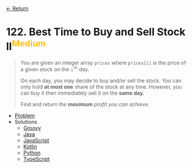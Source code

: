 [&larr; Return](https://hanggrian.github.io/grind-leetcode/)

# 122. Best Time to Buy and Sell Stock II<sup style="color: rgb(255, 192, 30);">Medium</sup>

> You are given an integer array `prices` where `prices[i]` is the price of a
  given stock on the `i`<sup>`th`</sup> day.
>
> On each day, you may decide to buy and/or sell the stock. You can only hold
  **at most one** share of the stock at any time. However, you can buy it then
  immediately sell it on the **same day.**
>
> Find and return _the **maximum** profit you can achieve._

- [Problem](https://leetcode.com/problems/best-time-to-buy-and-sell-stock-ii/)
- Solutions
  - [Groovy](https://github.com/hanggrian/grind-leetcode/blob/main/groovy/src/main/groovy/problems101_200/BestTimeToBuyAndSellStock2.groovy)
  - [Java](https://github.com/hanggrian/grind-leetcode/blob/main/java/src/main/java/problems101_200/BestTimeToBuyAndSellStock2.java)
  - [JavaScript](https://github.com/hanggrian/grind-leetcode/blob/main/javascript/src/problems101_200/best-time-to-buy-and-sell-stock2.js)
  - [Kotlin](https://github.com/hanggrian/grind-leetcode/blob/main/kotlin/src/main/kotlin/problems101_200/BestTimeToBuyAndSellStock2.kt)
  - [Python](https://github.com/hanggrian/grind-leetcode/blob/main/python/src/problems101_200/best_time_to_buy_and_sell_stock2.py)
  - [TypeScript](https://github.com/hanggrian/grind-leetcode/blob/main/typescript/src/problems101_200/best-time-to-buy-and-sell-stock2.ts)
